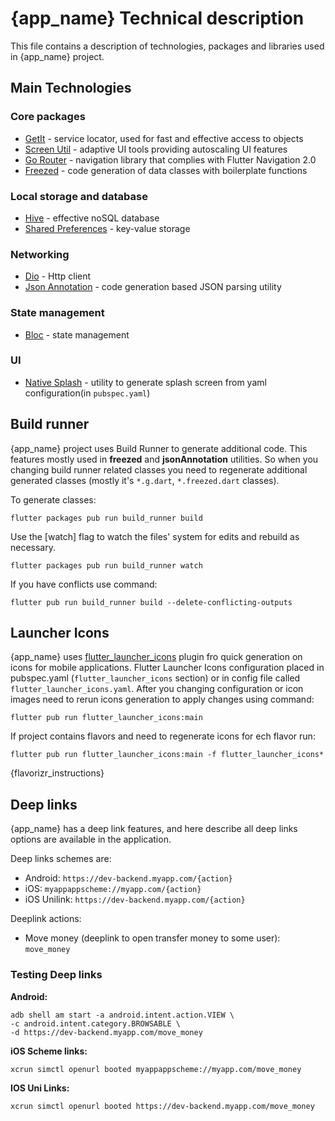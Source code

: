 # {app_name} Technical description

This file contains a description of technologies, packages and libraries used in {app_name} project. 

## Main Technologies

### Core packages
* [GetIt](https://pub.dev/packages/get_it) - service locator, used for fast and effective access to objects
* [Screen Util](https://pub.dev/packages/flutter_screenutil) - adaptive UI tools providing autoscaling UI features 
* [Go Router](https://pub.dev/packages/go_router) - navigation library that complies with Flutter Navigation 2.0 
* [Freezed](https://pub.dev/packages/freezed_annotation) - code generation of data classes with boilerplate functions

### Local storage and database 

* [Hive](https://pub.dev/packages/hive) - effective noSQL database
* [Shared Preferences](https://pub.dev/packages/shared_preferences) - key-value storage

### Networking 

* [Dio](https://pub.dev/packages/dio) - Http client
* [Json Annotation](https://pub.dev/packages/json_annotation) - code generation based JSON parsing utility

### State management 

* [Bloc](https://pub.dev/packages/flutter_bloc) - state management

### UI

* [Native Splash](https://pub.dev/packages/flutter_native_splash) - utility to generate splash screen from yaml configuration(in `pubspec.yaml`) 

## Build runner

{app_name} project uses Build Runner to generate additional code. This features mostly used in **freezed** and **jsonAnnotation** utilities. So when you changing build runner related classes you need to regenerate additional generated classes (mostly it's `*.g.dart`, `*.freezed.dart` classes). 

To generate classes:

`flutter packages pub run build_runner build`

Use the [watch] flag to watch the files' system for edits and rebuild as necessary.

`flutter packages pub run build_runner watch`

If you have conflicts use command:

`flutter pub run build_runner build --delete-conflicting-outputs`

## Launcher Icons

{app_name} uses [flutter_launcher_icons](https://pub.dev/packages/flutter_launcher_icons) plugin fro quick generation on icons for mobile applications. Flutter Launcher Icons configuration placed in pubspec.yaml (`flutter_launcher_icons` section) or in config file called `flutter_launcher_icons.yaml`. 
After you changing configuration or icon images need to rerun icons generation to apply changes using command:

`flutter pub run flutter_launcher_icons:main`

If project contains flavors and need to regenerate icons for ech flavor run:

`flutter pub run flutter_launcher_icons:main -f flutter_launcher_icons*`

{flavorizr_instructions}

## Deep links

{app_name} has a deep link features, and here describe all deep links options are available in the application.

Deep links schemes are:

* Android: `https://dev-backend.myapp.com/{action}`
* iOS: `myappappscheme://myapp.com/{action}`
* iOS Unilink: `https://dev-backend.myapp.com/{action}`

Deeplink actions:

* Move money (deeplink to open transfer money to some user): `move_money`

### Testing Deep links
**Android:**
```
adb shell am start -a android.intent.action.VIEW \
-c android.intent.category.BROWSABLE \
-d https://dev-backend.myapp.com/move_money
```

**iOS Scheme links:**

`xcrun simctl openurl booted myappappscheme://myapp.com/move_money`

**IOS Uni Links:**

`xcrun simctl openurl booted https://dev-backend.myapp.com/move_money`
